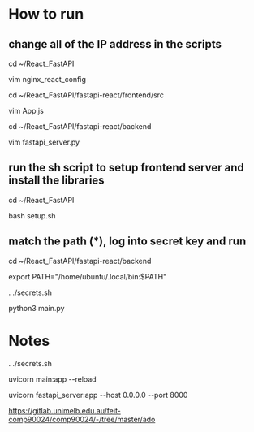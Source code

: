 # How to run

## change all of the IP address in the scripts

cd ~/React_FastAPI

vim nginx_react_config

cd ~/React_FastAPI/fastapi-react/frontend/src

vim App.js

cd ~/React_FastAPI/fastapi-react/backend

vim fastapi_server.py

## run the sh script to setup frontend server and install the libraries

cd ~/React_FastAPI

bash setup.sh

## match the path (*), log into secret key and run 

cd ~/React_FastAPI/fastapi-react/backend

export PATH="/home/ubuntu/.local/bin:$PATH"

. ./secrets.sh

python3 main.py


# Notes

 . ./secrets.sh
 
uvicorn main:app --reload  

uvicorn fastapi_server:app --host 0.0.0.0 --port 8000

https://gitlab.unimelb.edu.au/feit-comp90024/comp90024/-/tree/master/ado
